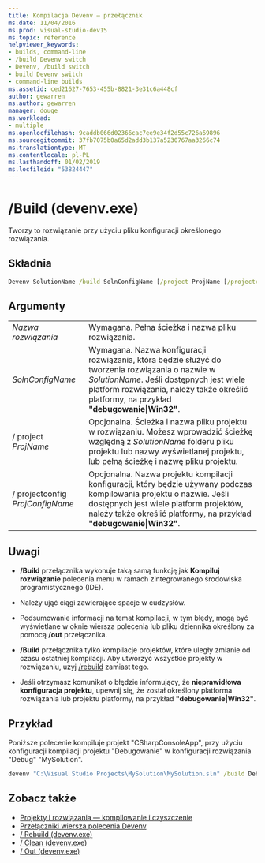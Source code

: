 ```yaml
---
title: Kompilacja Devenv — przełącznik
ms.date: 11/04/2016
ms.prod: visual-studio-dev15
ms.topic: reference
helpviewer_keywords:
- builds, command-line
- /build Devenv switch
- Devenv, /build switch
- build Devenv switch
- command-line builds
ms.assetid: ced21627-7653-455b-8821-3e31c6a448cf
author: gewarren
ms.author: gewarren
manager: douge
ms.workload:
- multiple
ms.openlocfilehash: 9caddb066d02366cac7ee9e34f2d55c726a69896
ms.sourcegitcommit: 37fb7075b0a65d2add3b137a5230767aa3266c74
ms.translationtype: MT
ms.contentlocale: pl-PL
ms.lasthandoff: 01/02/2019
ms.locfileid: "53824447"
---
```

# <a name="build-devenvexe"></a>/Build (devenv.exe)

Tworzy to rozwiązanie przy użyciu pliku konfiguracji określonego rozwiązania.

## <a name="syntax"></a>Składnia

```cmd
Devenv SolutionName /build SolnConfigName [/project ProjName [/projectconfig ProjConfigName]]
```

## <a name="arguments"></a>Argumenty

|||
|-|-|
|*Nazwa rozwiązania*|Wymagana. Pełna ścieżka i nazwa pliku rozwiązania.|
|*SolnConfigName*|Wymagana. Nazwa konfiguracji rozwiązania, która będzie służyć do tworzenia rozwiązania o nazwie w *SolutionName*. Jeśli dostępnych jest wiele platform rozwiązania, należy także określić platformy, na przykład **"debugowanie\|Win32"**.|
|/ project *ProjName*|Opcjonalna. Ścieżka i nazwa pliku projektu w rozwiązaniu. Możesz wprowadzić ścieżkę względną z *SolutionName* folderu pliku projektu lub nazwy wyświetlanej projektu, lub pełną ścieżkę i nazwę pliku projektu.|
|/ projectconfig *ProjConfigName*|Opcjonalna. Nazwa projektu kompilacji konfiguracji, który będzie używany podczas kompilowania projektu o nazwie. Jeśli dostępnych jest wiele platform projektów, należy także określić platformy, na przykład **"debugowanie\|Win32"**.|

## <a name="remarks"></a>Uwagi

- **/Build** przełącznika wykonuje taką samą funkcję jak **Kompiluj rozwiązanie** polecenia menu w ramach zintegrowanego środowiska programistycznego (IDE).

- Należy ująć ciągi zawierające spacje w cudzysłów.

- Podsumowanie informacji na temat kompilacji, w tym błędy, mogą być wyświetlane w oknie wiersza polecenia lub pliku dziennika określony za pomocą **/out** przełącznika.

- **/Build** przełącznika tylko kompilacje projektów, które uległy zmianie od czasu ostatniej kompilacji. Aby utworzyć wszystkie projekty w rozwiązaniu, użyj [/rebuild](../../ide/reference/rebuild-devenv-exe.md) zamiast tego.

- Jeśli otrzymasz komunikat o błędzie informujący, że **nieprawidłowa konfiguracja projektu**, upewnij się, że został określony platforma rozwiązania lub projektu platformy, na przykład **"debugowanie\|Win32"**.

## <a name="example"></a>Przykład

Poniższe polecenie kompiluje projekt "CSharpConsoleApp", przy użyciu konfiguracji kompilacji projektu "Debugowanie" w konfiguracji rozwiązania "Debug" "MySolution".

```cmd
devenv "C:\Visual Studio Projects\MySolution\MySolution.sln" /build Debug /project "CSharpWinApp\CSharpWinApp.csproj" /projectconfig Debug
```

## <a name="see-also"></a>Zobacz także

- [Projekty i rozwiązania — kompilowanie i czyszczenie](../../ide/building-and-cleaning-projects-and-solutions-in-visual-studio.md)
- [Przełączniki wiersza polecenia Devenv](../../ide/reference/devenv-command-line-switches.md)
- [/ Rebuild (devenv.exe)](../../ide/reference/rebuild-devenv-exe.md)
- [/ Clean (devenv.exe)](../../ide/reference/clean-devenv-exe.md)
- [/ Out (devenv.exe)](../../ide/reference/out-devenv-exe.md)